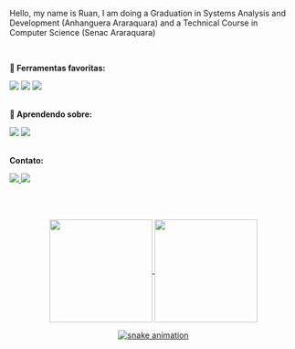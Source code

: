 <p>
    Hello, my name is Ruan, I am doing a Graduation in Systems Analysis and Development (Anhanguera Araraquara) and a Technical Course in Computer Science (Senac Araraquara)
</p>

<br />

<p>
    <strong>
        🦾 Ferramentas favoritas:   
    </strong>
</p>
<div>
    <img src="https://camo.githubusercontent.com/268ac512e333b69600eb9773a8f80b7a251f4d6149642a50a551d4798183d621/68747470733a2f2f696d672e736869656c64732e696f2f62616467652f52656163742d3230323332413f7374796c653d666f722d7468652d6261646765266c6f676f3d7265616374266c6f676f436f6c6f723d363144414642"/>
    <img src="https://img.shields.io/badge/Chakra--UI-319795?style=for-the-badge&logo=chakra-ui&logoColor=white"/>
    <img src="https://img.shields.io/badge/Node.js-339933?style=for-the-badge&logo=nodedotjs&logoColor=white" />
</div>

<br />

<p>
    <strong>
        🧠 Aprendendo sobre: 
    </strong>
</p>

<div>
    <img src="https://img.shields.io/badge/TypeScript-007ACC?style=for-the-badge&logo=typescript&logoColor=white" />
    <img src="https://img.shields.io/badge/GraphQl-E10098?style=for-the-badge&logo=graphql&logoColor=white" />
</div>

<br />

<p>
    <strong>
        Contato:
    </strong>
</p>

<div>
    <a href="https://www.linkedin.com/in/ruan-victor-rateira">
        <img src="https://img.shields.io/badge/LinkedIn-0077B5?style=for-the-badge&logo=linkedin&logoColor=white" />
        <a href="mailto:vruan85@gmail.com">
            <img src="https://img.shields.io/badge/Gmail-D14836?style=for-the-badge&logo=gmail&logoColor=white" />
        </a>
    </a>
</div>

<br /><br/>
    
<div align="center">
  <a href="https://github.com/ruanvsrateira">
  <img height="180em"   align="center" src="https://github-readme-stats.vercel.app/api?username=ruanvsrateira&show_icons=true&theme=react&include_all_commits=true&count_private=true"/>
  <img height="180em"  align="center" src="https://github-readme-stats.vercel.app/api/top-langs/?username=ruanvsrateira&layout=compact&langs_count=7&theme=react" />
      </div>
</div>

<div align="center">
    
![snake animation](https://github.com/ruanvsrateira/ruanvsrateira/blob/output/github-contribution-grid-snake.svg)    

</div>

